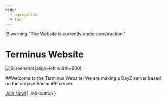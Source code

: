 ```yaml
---
hide:
  - navigation
  - toc
---
```

!!! warning "The Website is currently under construction."

# Terminus Website

![Screenshot](assets/homepage.png){align=left width=600}  

##Welcome to the Terminus Website!
We are making a DayZ server based on the original BastionRP server.  

[Join Now!](join.md){ .md-button }  